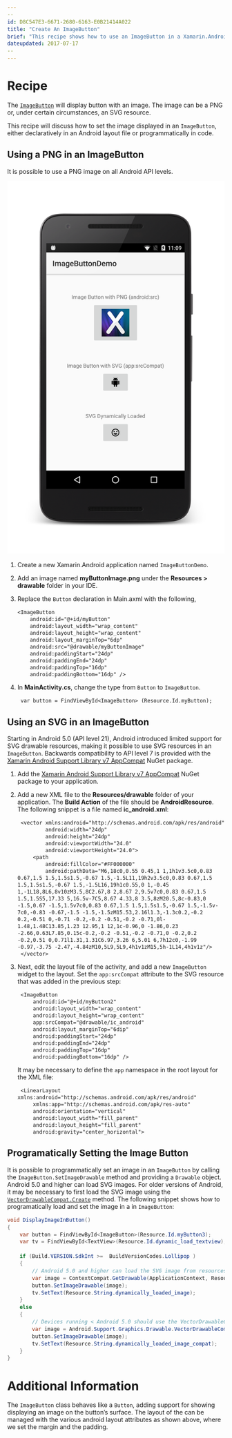 ```yaml
---
--
id: D8C547E3-6671-2680-6163-E0B21414A022
title: "Create An ImageButton"
brief: "This recipe shows how to use an ImageButton in a Xamarin.Android application."
dateupdated: 2017-07-17
--
---
```


<a name="Recipe" class="injected"></a>

# Recipe

The [`ImageButton`](/api/type/Android.Widget.ImageButton/) will display button with an image. The image can be a PNG or, under certain circumstances, an SVG resource.

This recipe will discuss how to set the image displayed in an `ImageButton`, either declaratively in an Android layout file or programmatically in code.

## Using a PNG in an ImageButton

It is possible to use a PNG image on all Android API levels.

 [ ![](Images/ImageButton.png)](Images/ImageButton.png)

1.  Create a new Xamarin.Android application named `ImageButtonDemo`.
2.  Add an image named **myButtonImage.png** under the **Resources &gt; drawable** folder in your IDE.
3.  Replace the `Button` declaration in Main.axml with the following,

        <ImageButton
            android:id="@+id/myButton"
            android:layout_width="wrap_content"
            android:layout_height="wrap_content"
            android:layout_marginTop="6dp"
            android:src="@drawable/myButtonImage"
            android:paddingStart="24dp"
            android:paddingEnd="24dp"
            android:paddingTop="16dp"
            android:paddingBottom="16dp" />

4. In **MainActivity.cs**, change the type from `Button` to `ImageButton`.

        var button = FindViewById<ImageButton> (Resource.Id.myButton);


## Using an SVG in an ImageButton

Starting in Android 5.0 (API level 21), Android introduced limited support for SVG drawable resources, making it possible to use SVG resources in an `ImageButton`. Backwards compatibility to API level 7 is provided with the [Xamarin Android Support Library v7 AppCompat](https://www.nuget.org/packages/Xamarin.Android.Support.v7.AppCompat/) NuGet package.

1. Add the [Xamarin Android Support Library v7 AppCompat](https://www.nuget.org/packages/Xamarin.Android.Support.v7.AppCompat/) NuGet package to your application.
2. Add a new XML file to the **Resources/drawable** folder of your application. The **Build Action** of the file should be **AndroidResource**.  The following snippet is a file named **ic_android.xml**:

        <vector xmlns:android="http://schemas.android.com/apk/res/android"
                android:width="24dp"
                android:height="24dp"
                android:viewportWidth="24.0"
                android:viewportHeight="24.0">
            <path
                android:fillColor="#FF000000"
                android:pathData="M6,18c0,0.55 0.45,1 1,1h1v3.5c0,0.83 0.67,1.5 1.5,1.5s1.5,-0.67 1.5,-1.5L11,19h2v3.5c0,0.83 0.67,1.5 1.5,1.5s1.5,-0.67 1.5,-1.5L16,19h1c0.55,0 1,-0.45 1,-1L18,8L6,8v10zM3.5,8C2.67,8 2,8.67 2,9.5v7c0,0.83 0.67,1.5 1.5,1.5S5,17.33 5,16.5v-7C5,8.67 4.33,8 3.5,8zM20.5,8c-0.83,0 -1.5,0.67 -1.5,1.5v7c0,0.83 0.67,1.5 1.5,1.5s1.5,-0.67 1.5,-1.5v-7c0,-0.83 -0.67,-1.5 -1.5,-1.5zM15.53,2.16l1.3,-1.3c0.2,-0.2 0.2,-0.51 0,-0.71 -0.2,-0.2 -0.51,-0.2 -0.71,0l-1.48,1.48C13.85,1.23 12.95,1 12,1c-0.96,0 -1.86,0.23 -2.66,0.63L7.85,0.15c-0.2,-0.2 -0.51,-0.2 -0.71,0 -0.2,0.2 -0.2,0.51 0,0.71l1.31,1.31C6.97,3.26 6,5.01 6,7h12c0,-1.99 -0.97,-3.75 -2.47,-4.84zM10,5L9,5L9,4h1v1zM15,5h-1L14,4h1v1z"/>
        </vector>

3. Next, edit the layout file of the activity, and add a new `ImageButton` widget to the layout. Set the `app:srcCompat` attribute to the SVG resource that was added in the previous step:
 
        <ImageButton
            android:id="@+id/myButton2"
            android:layout_width="wrap_content"
            android:layout_height="wrap_content"
            app:srcCompat="@drawable/ic_android"
            android:layout_marginTop="6dip"
            android:paddingStart="24dp"
            android:paddingEnd="24dp"
            android:paddingTop="16dp"
            android:paddingBottom="16dp" />

    It may be necessary to define the `app` namespace in the root layout for the XML file:
    
        <LinearLayout xmlns:android="http://schemas.android.com/apk/res/android"
            xmlns:app="http://schemas.android.com/apk/res-auto"
            android:orientation="vertical"
            android:layout_width="fill_parent"
            android:layout_height="fill_parent"
            android:gravity="center_horizontal">    


## Programatically Setting the Image Button 

It is possible to programmatically set an image in an `ImageButton` by calling the `ImageButton.SetImageDrawable` method and providing a `Drawable` object. Android 5.0 and higher can load SVG images. For older versions of Android, it may be necessary to first load the SVG image using the [`VectorDrawableCompat.Create`](https://developer.android.com/reference/android/support/graphics/drawable/VectorDrawableCompat.html) method. The following snippet shows how to programatically load and set the image in a in `ImageButton`:

```csharp
void DisplayImageInButton() 
{
    var button = FindViewById<ImageButton>(Resource.Id.myButton3);
    var tv = FindViewById<TextView>(Resource.Id.dynamic_load_textview);
    
    if (Build.VERSION.SdkInt >=  BuildVersionCodes.Lollipop ) 
    {
        // Android 5.0 and higher can load the SVG image from resources.
        var image = ContextCompat.GetDrawable(ApplicationContext, Resource.Drawable.ic_mood_black);
        button.SetImageDrawable(image);
        tv.SetText(Resource.String.dynamically_loaded_image);
    }
    else 
    {
        // Devices running < Android 5.0 should use the VectorDrawableCompat
        var image = Android.Support.Graphics.Drawable.VectorDrawableCompat.Create(this.Resources, Resource.Drawable.ic_sentiment_neutral_black_24dp, null);
        button.SetImageDrawable(image);
        tv.SetText(Resource.String.dynamically_loaded_image_compat);
    }
}
```

<a name="Additional_Information" class="injected"></a>

# Additional Information

The `ImageButton` class behaves like a `Button`, adding support for showing
displaying an image on the button’s surface. The layout of the can be managed
with the various android layout attributes as shown above, where we set the
margin and the padding.

